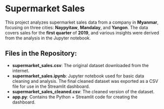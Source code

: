 # Supermarket Sales

This project analyzes supermarket sales data from a company in **Myanmar**, focusing on three cities: **Naypyitaw**, **Mandalay**, and **Yangon**. The data covers sales for the **first quarter** of **2019**, and various insights were derived from the analysis in the Jupyter notebook.

## Files in the Repository:

- **supermarket_sales.csv**: The original dataset downloaded from the internet.
- **supermarket_sales.ipynb**: Jupyter notebook used for basic data cleaning and analysis. The final cleaned dataset was exported as a CSV file for use in the Streamlit dashboard.
- **supermarket_sales_cleaned.csv**: The cleaned version of the dataset.
- **app.py**: Contains the Python + Streamlit code for creating the dashboard.
